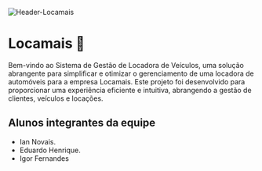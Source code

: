 ![Header-Locamais](https://github.com/iannovais/locamais/assets/136115980/945cb388-c193-4f6e-9195-31e867e355bc)

# Locamais 🚗

Bem-vindo ao Sistema de Gestão de Locadora de Veículos, uma solução abrangente para simplificar e otimizar o gerenciamento de uma locadora de automóveis para a empresa Locamais. Este projeto foi desenvolvido para proporcionar uma experiência eficiente e intuitiva, abrangendo a gestão de clientes, veículos e locações.

## Alunos integrantes da equipe

* Ian Novais.
* Eduardo Henrique.
* Igor Fernandes
